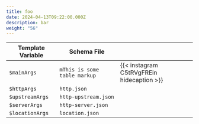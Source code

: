```yaml
---
title: foo
date: 2024-04-13T09:22:00.000Z
description: bar
weight: "56"
---
```

| Template Variable | Schema File                  |                                           |
| ----------------- | ---------------------------- | ----------------------------------------- |
| `$mainArgs`       | `mThis is some table markup` | {{< instagram C5tRVgFREin hidecaption >}} |
| `$httpArgs`       | `http.json`                  |                                           |
| `$upstreamArgs`   | `http-upstream.json`         |                                           |
| `$serverArgs`     | `http-server.json`           |                                           |
| `$locationArgs`   | `location.json`              |                                           |
